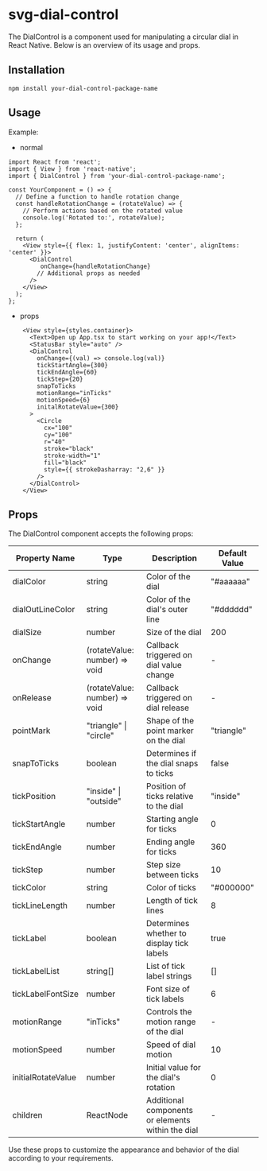# svg-dial-control

The DialControl is a component used for manipulating a circular dial in React Native. Below is an overview of its usage and props.

## Installation

```
npm install your-dial-control-package-name
```

## Usage

Example:

- normal

```
import React from 'react';
import { View } from 'react-native';
import { DialControl } from 'your-dial-control-package-name';

const YourComponent = () => {
  // Define a function to handle rotation change
  const handleRotationChange = (rotateValue) => {
    // Perform actions based on the rotated value
    console.log('Rotated to:', rotateValue);
  };

  return (
    <View style={{ flex: 1, justifyContent: 'center', alignItems: 'center' }}>
      <DialControl
         onChange={handleRotationChange}
        // Additional props as needed
      />
    </View>
  );
};

```

- props

```
    <View style={styles.container}>
      <Text>Open up App.tsx to start working on your app!</Text>
      <StatusBar style="auto" />
      <DialControl
        onChange={(val) => console.log(val)}
        tickStartAngle={300}
        tickEndAngle={60}
        tickStep={20}
        snapToTicks
        motionRange="inTicks"
        motionSpeed={6}
        initalRotateValue={300}
      >
        <Circle
          cx="100"
          cy="100"
          r="40"
          stroke="black"
          stroke-width="1"
          fill="black"
          style={{ strokeDasharray: "2,6" }}
        />
      </DialControl>
    </View>
```

## Props

The DialControl component accepts the following props:

| Property Name      | Type                          | Description                                       | Default Value |
| ------------------ | ----------------------------- | ------------------------------------------------- | ------------- |
| dialColor          | string                        | Color of the dial                                 | "#aaaaaa"     |
| dialOutLineColor   | string                        | Color of the dial's outer line                    | "#dddddd"     |
| dialSize           | number                        | Size of the dial                                  | 200           |
| onChange           | (rotateValue: number) => void | Callback triggered on dial value change           | -             |
| onRelease          | (rotateValue: number) => void | Callback triggered on dial release                | -             |
| pointMark          | "triangle" \| "circle"        | Shape of the point marker on the dial             | "triangle"    |
| snapToTicks        | boolean                       | Determines if the dial snaps to ticks             | false         |
| tickPosition       | "inside" \| "outside"         | Position of ticks relative to the dial            | "inside"      |
| tickStartAngle     | number                        | Starting angle for ticks                          | 0             |
| tickEndAngle       | number                        | Ending angle for ticks                            | 360           |
| tickStep           | number                        | Step size between ticks                           | 10            |
| tickColor          | string                        | Color of ticks                                    | "#000000"     |
| tickLineLength     | number                        | Length of tick lines                              | 8             |
| tickLabel          | boolean                       | Determines whether to display tick labels         | true          |
| tickLabelList      | string[]                      | List of tick label strings                        | []            |
| tickLabelFontSize  | number                        | Font size of tick labels                          | 6             |
| motionRange        | "inTicks"                     | Controls the motion range of the dial             | -             |
| motionSpeed        | number                        | Speed of dial motion                              | 10            |
| initialRotateValue | number                        | Initial value for the dial's rotation             | 0             |
| children           | ReactNode                     | Additional components or elements within the dial | -             |

Use these props to customize the appearance and behavior of the dial according to your requirements.
